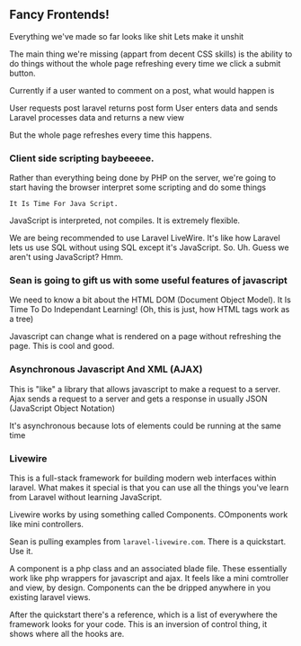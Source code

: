 ## Fancy Frontends!

Everything we've made so far looks like shit
Lets make it unshit

The main thing we're missing (appart from decent CSS skills) is the ability to do things without the whole page refreshing every time we click a submit button.

Currently if a user wanted to comment on a post, what would happen is

User requests post
laravel returns post form
User enters data and sends
Laravel processes data and returns a new view

But the whole page refreshes every time this happens.

### Client side scripting baybeeeee.

Rather than everything being done by PHP on the server, we're going to start having the browser interpret some scripting and do some things

`It Is Time For Java Script.`

JavaScript is interpreted, not compiles. It is extremely flexible.

We are being recommended to use Laravel LiveWire. It's like how Laravel lets us use SQL without using SQL except it's JavaScript. So. Uh. Guess we aren't using JavaScript? Hmm.

### Sean is going to gift us with some useful features of javascript

We need to know a bit about the HTML DOM (Document Object Model). It Is Time To Do Independant Learning! (Oh, this is just, how HTML tags work as a tree)

Javascript can change what is rendered on a page without refreshing the page. This is cool and good.

### Asynchronous Javascript And XML (AJAX)
This is "like" a library that allows javascript to make a request to a server. Ajax sends a request to a server and gets a response in usually JSON (JavaScript Object Notation)

It's asynchronous because lots of elements could be running at the same time

### Livewire
This is a full-stack framework for building modern web interfaces within laravel. What makes it special is that you can use all the things you've learn from Laravel without learning JavaScript.

Livewire works by using something called Components. COmponents work like mini controllers.

Sean is pulling examples from `laravel-livewire.com`. There is a quickstart. Use it.

A component is a php class and an associated blade file. These essentially work like php wrappers for javascript and ajax. It feels like a mini comtroller and view, by design. Components can the be dripped anywhere in you existing laravel views.

After the quickstart there's a reference, which is a list of everywhere the framework looks for your code. This is an inversion of control thing, it shows where all the hooks are.